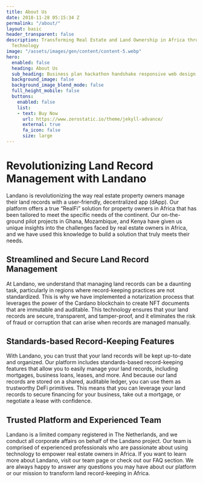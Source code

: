 ```yaml
---
title: About Us
date: 2018-11-28 05:15:34 Z
permalink: "/about/"
layout: basic
header_transparent: false
description: Transforming Real Estate and Land Ownership in Africa through Blockchain
  Technology
image: "/assets/images/gen/content/content-5.webp"
hero:
  enabled: false
  heading: About Us
  sub_heading: Business plan hackathon handshake responsive web design.
  background_image: false
  background_image_blend_mode: false
  full_height_mobile: false
  buttons:
    enabled: false
    list:
    - text: Buy Now
      url: https://www.zerostatic.io/theme/jekyll-advance/
      external: true
      fa_icon: false
      size: large
---
```


# Revolutionizing Land Record Management with Landano

Landano is revolutionizing the way real estate property owners manage their land records with a user-friendly, decentralized app (dApp). Our platform offers a true “RealFi” solution for property owners in Africa that has been tailored to meet the specific needs of the continent. Our on-the-ground pilot projects in Ghana, Mozambique, and Kenya have given us unique insights into the challenges faced by real estate owners in Africa, and we have used this knowledge to build a solution that truly meets their needs.

## Streamlined and Secure Land Record Management

At Landano, we understand that managing land records can be a daunting task, particularly in regions where record-keeping practices are not standardized. This is why we have implemented a notarization process that leverages the power of the Cardano blockchain to create NFT documents that are immutable and auditable. This technology ensures that your land records are secure, transparent, and tamper-proof, and it eliminates the risk of fraud or corruption that can arise when records are managed manually.

## Standards-based Record-Keeping Features

With Landano, you can trust that your land records will be kept up-to-date and organized. Our platform includes standards-based record-keeping features that allow you to easily manage your land records, including mortgages, business loans, leases, and more. And because our land records are stored on a shared, auditable ledger, you can use them as trustworthy DeFi primitives. This means that you can leverage your land records to secure financing for your business, take out a mortgage, or negotiate a lease with confidence.

## Trusted Platform and Experienced Team

Landano is a limited company registered in The Netherlands, and we conduct all corporate affairs on behalf of the Landano project. Our team is comprised of experienced professionals who are passionate about using technology to empower real estate owners in Africa. If you want to learn more about Landano, visit our team page or check out our FAQ section. We are always happy to answer any questions you may have about our platform or our mission to transform land record-keeping in Africa.
